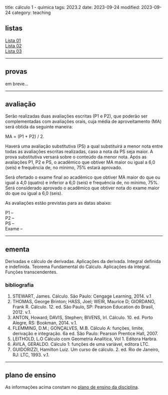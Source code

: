 title: cálculo 1 - química
tags: 2023.2
date: 2023-09-24
modified: 2023-09-24
category: teaching

## listas

[Lista 01]({static}/listas/calculo1-01.pdf)  
[Lista 02]({static}/listas/calculo1-02.pdf)  
[Lista 03]({static}/listas/calculo1-03.pdf)  

---

## provas

em breve...

---

## avaliação

Serão realizadas duas avaliações escritas (P1 e P2), que poderão ser
complementadas com avaliações orais, cuja média de aproveitamento (MA) será
obtida da seguinte maneira:

MA = (P1 + P2) / 2.

Haverá uma avaliação substitutiva (PS) a qual substituirá a menor nota entre
todas as avaliações escritas realizadas, caso a nota da PS seja maior. A prova
substitutiva versará sobre o conteúdo da menor nota. Após as avaliações P1, P2
e PS, o acadêmico que obtiver MA maior ou igual a 6,0 (seis) e frequência
de, no mínimo, 75% estará aprovado.

Será ofertado o exame final ao acadêmico que obtiver MA maior do que ou igual a
4,0 (quatro) e inferior a 6,0 (seis) e frequência de, no mínimo, 75%. Será
considerado aprovado o acadêmico que obtiver nota do exame maior do que ou
igual a 6,0 (seis).

As avaliações estão previstas para as datas abaixo:

P1 –   
P2 –   
PS –   
Exame –   

---

## ementa

Derivadas e cálculo de derivadas. Aplicações da derivada. Integral definida e
indefinida. Teorema Fundamental do Cálculo. Aplicações da integral. Funções
transcendentes.

### bibliografia

1. STEWART, James. Cálculo. São Paulo: Cengage Learning, 2014. v.1
2. THOMAS, George Brinton; HASS, Joel; WEIR, Maurice D; GIORDANO, Frank R.
   Cálculo. 12. ed. São Paulo, SP: Pearson Education do Brasil, 2012. v.1.
3. ANTON, Howard; DAVIS, Stephen; BIVENS, Irl. Cálculo. 10. ed. Porto Alegre,
   RS: Bookman, 2014. v.1.
4. FLEMMING, D.M.; GONÇALVES, M.B. Cálculo A: funções, limite, derivação e
   integração. 6a ed. São Paulo: Pearson Prentice Hall, 2007.
5. LEITHOLD, L.O Cálculo com Geometria Analítica, Vol 1. Editora Harbra.
6. ÁVILA, GERALDO. Cálculo 1: funções de uma variável, editora LTC.
7. GUIDORIZZI, Hamilton Luiz. Um curso de cálculo. 2. ed. Rio de Janeiro, RJ:
   LTC, 1993. v.1.

---

## plano de ensino

As informações acima constam no [plano de ensino da disciplina](#).
